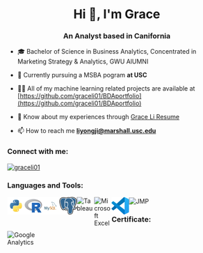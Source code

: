 <h1 align="center">Hi 👋, I'm Grace</h1>
<h3 align="center">An Analyst based in Canifornia</h3>

- 🎓 Bachelor of Science in Business Analytics, Concentrated in Marketing Strategy & Analytics, GWU AlUMNI

- 🌱 Currently pursuing a MSBA pogram **at USC**

- 👨‍💻 All of my machine learning related projects are available at [https://github.com/graceli01/BDAportfolio](https://github.com/graceli01/BDAportfolio)

- 📄 Know about my experiences through [Grace Li Resume](https://github.com/graceli01/BDAportfolio/blob/6b1bef2789f9e68fbadbc73da1f8cc8b2e602ea6/Grace%20Li_BA%20Resume_Summer%202023.pdf)

- 📫 How to reach me **liyongji@marshall.usc.edu**

<h3 align="left">Connect with me:</h3>
<p align="left">
<a href="https://linkedin.com/in/graceli01" target="blank"><img align="center" src="https://raw.githubusercontent.com/rahuldkjain/github-profile-readme-generator/master/src/images/icons/Social/linked-in-alt.svg" alt="graceli01" height="30" width="40" /></a>
</p>

<h3 align="left">Languages and Tools:</h3>
<p align="left">
<img align="left" alt="Python" width="40px" src="https://raw.githubusercontent.com/github/explore/80688e429a7d4ef2fca1e82350fe8e3517d3494d/topics/python/python.png" />
<img align="left" alt="R" width="40px" src="https://raw.githubusercontent.com/github/explore/80688e429a7d4ef2fca1e82350fe8e3517d3494d/topics/r/r.png" />
<img align="center" height=35 alt="JMP" width="40px"
src="https://mb.cision.com/Public/9602/2082588/92474d4054bf3d17_800x800ar.png" />
<img align="left" alt="MySQL" width="40px" src="https://raw.githubusercontent.com/github/explore/80688e429a7d4ef2fca1e82350fe8e3517d3494d/topics/mysql/mysql.png" />
<img align="left" alt="PostgreSQL" width="40px" src="https://raw.githubusercontent.com/github/explore/80688e429a7d4ef2fca1e82350fe8e3517d3494d/topics/postgresql/postgresql.png" />
<img align="left" alt="Tableau" width="40px" src="https://cdn.worldvectorlogo.com/logos/tableau-software.svg" />
<img align="left" alt="Microsoft Excel" width="40px" src="https://img.icons8.com/color/452/microsoft-excel-2019--v1.png" />
<img align="left" alt="Visual Studio Code" width="40px" src="https://raw.githubusercontent.com/github/explore/80688e429a7d4ef2fca1e82350fe8e3517d3494d/topics/visual-studio-code/visual-studio-code.png" /></a>
</p>

<h3 align="left">Certificate:</h3>
<p align="left">
<img align="left" alt="Google Analytics" width="120px" src="https://laolaweb.com/wp-content/uploads/2022/07/Google-Analytics-Logo-2019-present.png" /></a>
</p>

